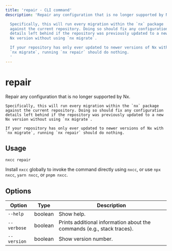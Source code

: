 ```yaml
---
title: 'repair - CLI command'
description: 'Repair any configuration that is no longer supported by Nx.

  Specifically, this will run every migration within the `nx` package
  against the current repository. Doing so should fix any configuration
  details left behind if the repository was previously updated to a new
  Nx version without using `nx migrate`.

  If your repository has only ever updated to newer versions of Nx with
  `nx migrate`, running `nx repair` should do nothing.
  '
---
```


# repair

Repair any configuration that is no longer supported by Nx.

    Specifically, this will run every migration within the `nx` package
    against the current repository. Doing so should fix any configuration
    details left behind if the repository was previously updated to a new
    Nx version without using `nx migrate`.

    If your repository has only ever updated to newer versions of Nx with
    `nx migrate`, running `nx repair` should do nothing.

## Usage

```shell
nxcc repair
```

Install `nxcc` globally to invoke the command directly using `nxcc`, or use `npx nxcc`, `yarn nxcc`, or `pnpm nxcc`.

## Options

| Option      | Type    | Description                                                            |
| ----------- | ------- | ---------------------------------------------------------------------- |
| `--help`    | boolean | Show help.                                                             |
| `--verbose` | boolean | Prints additional information about the commands (e.g., stack traces). |
| `--version` | boolean | Show version number.                                                   |
